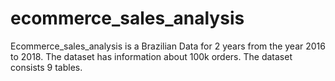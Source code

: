 # ecommerce_sales_analysis

Ecommerce_sales_analysis is a Brazilian Data for 2 years from the year 2016 to 2018. The dataset has information about 100k orders. The dataset consists 9 tables. 
